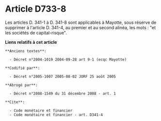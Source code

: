 # Article D733-8

Les articles D. 341-1 à D. 341-8 sont applicables à Mayotte, sous réserve de supprimer à l'article D. 341-4, au premier et au
second alinéa, les mots : "et les sociétés de capital-risque".

**Liens relatifs à cet article**

	**Anciens textes**:

	  - Décret n°2004-1019 2004-09-28 art 9-1 (ecqc Mayotte)

	**Codifié par**:

	  - Décret n°2005-1007 2005-08-02 JORF 25 août 2005

	**Abrogé par**:

	  - Décret n°2008-1549 du 31 décembre 2008 - art. 1

	**Cite**:

	  - Code monétaire et financier
	  - Code monétaire et financier - art. D341-4
